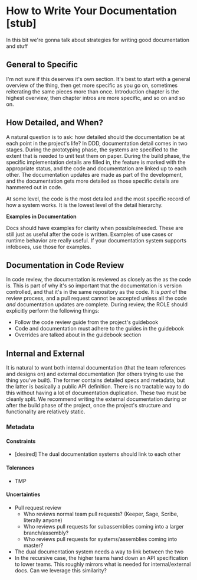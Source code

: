 # How to Write Your Documentation [stub]

In this bit we're gonna talk about strategies for writing good documentation and stuff

## General to Specific

I'm not sure if this deserves it's own section. It's best to start with a general overview of the thing, then get more specific as you go on, sometimes reiterating the same pieces more than once. Introduction chapter is the highest overview, then chapter intros are more specific, and so on and so on.

## How Detailed, and When?

A natural question is to ask: how detailed should the documentation be at each point in the project's life? In DDD, documentation detail comes in two stages. During the prototyping phase, the systems are specified to the extent that is needed to unit test them on paper. During the build phase, the specific implementation details are filled in, the feature is marked with the appropriate status, and the code and documentation are linked up to each other. The documentation updates are made as part of the development, and the documentation gets more detailed as those specific details are hammered out in code.

At some level, the code is the most detailed and the most specific record of how a system works. It is the lowest level of the detail hierarchy.

<div class="infobox">

**Examples in Documentation**

Docs should have examples for clarity when possible/needed. These are still just as useful after the code is written. Examples of use cases or runtime behavior are really useful. If your documentation system supports infoboxes, use those for examples.

</div>

## Documentation in Code Review

In code review, the documentation is reviewed as closely as the as the code is. This is part of why it's so important that the documentation is version controlled, and that it's in the same repository as the code. It is *part* of the review process, and a pull request cannot be accepted unless all the code *and* documentation updates are complete. During review, the ROLE should explicitly perform the following things:
- Follow the code review guide from the project's guidebook
- Code and documentation must adhere to the guides in the guidebook
- Overrides are talked about in the guidebook section

## Internal and External

It is natural to want both internal documentation (that the team references and designs on) and external documentation (for others trying to use the thing you've built). The former contains detailed specs and metadata, but the latter is basically a public API definition. There is no tractable way to do this without having a lot of documentation duplication. These two must be cleanly split. We recommend writing the external documentation during or after the build phase of the project, once the project's structure and functionality are relatively static.

### Metadata

#### Constraints

- [desired] The dual documentation systems should link to each other

#### Tolerances

- TMP

#### Uncertainties

- Pull request review
  - Who reviews normal team pull requests? (Keeper, Sage, Scribe, literally anyone)
  - Who reviews pull requests for subassemblies coming into a larger branch/assembly?
  - Who reviews pull requests for systems/assemblies coming into master?
- The dual documentation system needs a way to link between the two
- In the recursive case, the higher teams hand down an API specification to lower teams. This roughly mirrors what is needed for internal/external docs. Can we leverage this similarity?